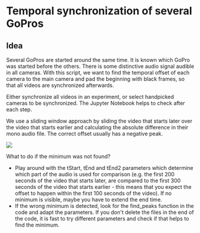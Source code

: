 # Temporal synchronization of several GoPros

## Idea

Several GoPros are started around the same time. It is known which GoPro was started before the others. There is some distinctive audio signal audible in all cameras. With this script, we want to find the temporal offset of each camera to the main camera and pad the beginning with black frames, so that all videos are synchronized afterwards.

Either synchronize all videos in an experiment, or select handpicked cameras to be synchronized. The Jupyter Notebook helps to check after each step.

We use a sliding window approach by sliding the video that starts later over the video that starts earlier and calculating the absolute difference in their mono audio file. The correct offset usually has a negative peak.

![](Sync.png)

What to do if the minimum was not found?
- Play around with the tStart, tEnd and tEnd2 parameters which determine which part of the audio is used for comparison (e.g. the first 200 seconds of the video that starts later, are compared to the first 300 seconds of the video that starts earlier - this means that you expect the offset to happen within the first 100 seconds of the video). If no minimum is visible, maybe you have to extend the end time.
- If the wrong minimum is detected, look for the find_peaks function in the code and adapt the parameters. If you don't delete the files in the end of the code, it is fast to try different parameters and check if that helps to find the minimum.